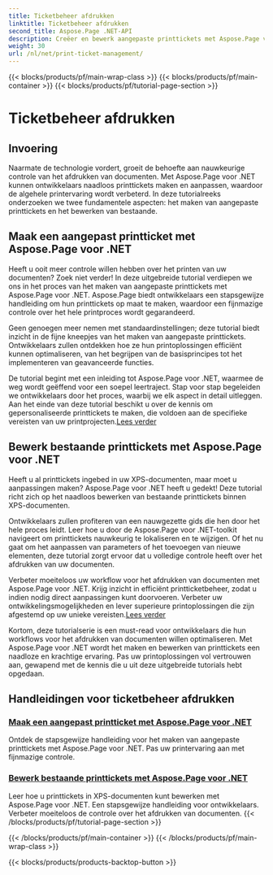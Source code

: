 ```yaml
---
title: Ticketbeheer afdrukken
linktitle: Ticketbeheer afdrukken
second_title: Aspose.Page .NET-API
description: Creëer en bewerk aangepaste printtickets met Aspose.Page voor .NET. Pas uw printervaring moeiteloos aan met fijnmazige controle in XPS-documenten.
weight: 30
url: /nl/net/print-ticket-management/
---
```


{{< blocks/products/pf/main-wrap-class >}}
{{< blocks/products/pf/main-container >}}
{{< blocks/products/pf/tutorial-page-section >}}

# Ticketbeheer afdrukken


## Invoering

Naarmate de technologie vordert, groeit de behoefte aan nauwkeurige controle van het afdrukken van documenten. Met Aspose.Page voor .NET kunnen ontwikkelaars naadloos printtickets maken en aanpassen, waardoor de algehele printervaring wordt verbeterd. In deze tutorialreeks onderzoeken we twee fundamentele aspecten: het maken van aangepaste printtickets en het bewerken van bestaande.

## Maak een aangepast printticket met Aspose.Page voor .NET

Heeft u ooit meer controle willen hebben over het printen van uw documenten? Zoek niet verder! In deze uitgebreide tutorial verdiepen we ons in het proces van het maken van aangepaste printtickets met Aspose.Page voor .NET. Aspose.Page biedt ontwikkelaars een stapsgewijze handleiding om hun printtickets op maat te maken, waardoor een fijnmazige controle over het hele printproces wordt gegarandeerd.

Geen genoegen meer nemen met standaardinstellingen; deze tutorial biedt inzicht in de fijne kneepjes van het maken van aangepaste printtickets. Ontwikkelaars zullen ontdekken hoe ze hun printoplossingen efficiënt kunnen optimaliseren, van het begrijpen van de basisprincipes tot het implementeren van geavanceerde functies.

De tutorial begint met een inleiding tot Aspose.Page voor .NET, waarmee de weg wordt geëffend voor een soepel leertraject. Stap voor stap begeleiden we ontwikkelaars door het proces, waarbij we elk aspect in detail uitleggen. Aan het einde van deze tutorial beschikt u over de kennis om gepersonaliseerde printtickets te maken, die voldoen aan de specifieke vereisten van uw printprojecten.[Lees verder](./create-custom-print-ticket/)

## Bewerk bestaande printtickets met Aspose.Page voor .NET

Heeft u al printtickets ingebed in uw XPS-documenten, maar moet u aanpassingen maken? Aspose.Page voor .NET heeft u gedekt! Deze tutorial richt zich op het naadloos bewerken van bestaande printtickets binnen XPS-documenten.

Ontwikkelaars zullen profiteren van een nauwgezette gids die hen door het hele proces leidt. Leer hoe u door de Aspose.Page voor .NET-toolkit navigeert om printtickets nauwkeurig te lokaliseren en te wijzigen. Of het nu gaat om het aanpassen van parameters of het toevoegen van nieuwe elementen, deze tutorial zorgt ervoor dat u volledige controle heeft over het afdrukken van uw documenten.

Verbeter moeiteloos uw workflow voor het afdrukken van documenten met Aspose.Page voor .NET. Krijg inzicht in efficiënt printticketbeheer, zodat u indien nodig direct aanpassingen kunt doorvoeren. Verbeter uw ontwikkelingsmogelijkheden en lever superieure printoplossingen die zijn afgestemd op uw unieke vereisten.[Lees verder](./print-ticket-management/aspose.page/)

Kortom, deze tutorialserie is een must-read voor ontwikkelaars die hun workflows voor het afdrukken van documenten willen optimaliseren. Met Aspose.Page voor .NET wordt het maken en bewerken van printtickets een naadloze en krachtige ervaring. Pas uw printoplossingen vol vertrouwen aan, gewapend met de kennis die u uit deze uitgebreide tutorials hebt opgedaan.
## Handleidingen voor ticketbeheer afdrukken
### [Maak een aangepast printticket met Aspose.Page voor .NET](./create-custom-print-ticket/)
Ontdek de stapsgewijze handleiding voor het maken van aangepaste printtickets met Aspose.Page voor .NET. Pas uw printervaring aan met fijnmazige controle.
### [Bewerk bestaande printtickets met Aspose.Page voor .NET](./print-ticket-management/aspose.page/)
Leer hoe u printtickets in XPS-documenten kunt bewerken met Aspose.Page voor .NET. Een stapsgewijze handleiding voor ontwikkelaars. Verbeter moeiteloos de controle over het afdrukken van documenten.
{{< /blocks/products/pf/tutorial-page-section >}}

{{< /blocks/products/pf/main-container >}}
{{< /blocks/products/pf/main-wrap-class >}}

{{< blocks/products/products-backtop-button >}}

